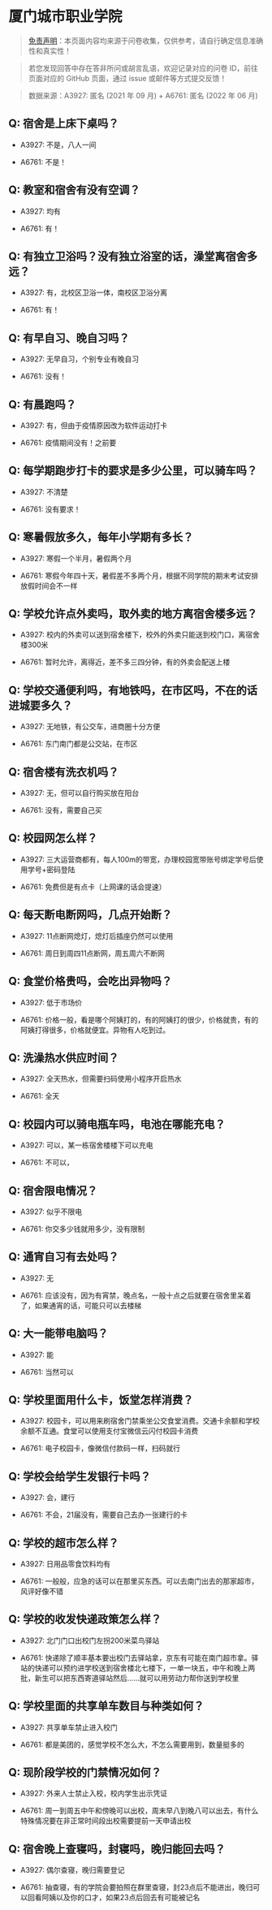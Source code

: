 # 厦门城市职业学院

> [免责声明](https://colleges.chat/#_3)：本页面内容均来源于问卷收集，仅供参考，请自行确定信息准确性和真实性！

> 若您发现回答中存在答非所问或胡言乱语，欢迎记录对应的问卷 ID，前往页面对应的 GitHub 页面，通过 issue 或邮件等方式提交反馈！

> 数据来源：A3927: 匿名 (2021 年 09 月) + A6761: 匿名 (2022 年 06 月)

## Q: 宿舍是上床下桌吗？

- A3927: 不是，八人一间

- A6761: 不是！

## Q: 教室和宿舍有没有空调？

- A3927: 均有

- A6761: 有！

## Q: 有独立卫浴吗？没有独立浴室的话，澡堂离宿舍多远？

- A3927: 有，北校区卫浴一体，南校区卫浴分离

- A6761: 有！

## Q: 有早自习、晚自习吗？

- A3927: 无早自习，个别专业有晚自习

- A6761: 没有！

## Q: 有晨跑吗？

- A3927: 有，但由于疫情原因改为软件运动打卡

- A6761: 疫情期间没有！之前要

## Q: 每学期跑步打卡的要求是多少公里，可以骑车吗？

- A3927: 不清楚

- A6761: 没有要求！

## Q: 寒暑假放多久，每年小学期有多长？

- A3927: 寒假一个半月，暑假两个月

- A6761: 寒假今年四十天，暑假差不多两个月，根据不同学院的期末考试安排放假时间会不一样

## Q: 学校允许点外卖吗，取外卖的地方离宿舍楼多远？

- A3927: 校内的外卖可以送到宿舍楼下，校外的外卖只能送到校门口，离宿舍楼300米

- A6761: 暂时允许，离得近，差不多三四分钟，有的外卖会配送上楼

## Q: 学校交通便利吗，有地铁吗，在市区吗，不在的话进城要多久？

- A3927: 无地铁，有公交车，进商圈十分方便

- A6761: 东门南门都是公交站，在市区

## Q: 宿舍楼有洗衣机吗？

- A3927: 无，但可以自行购买放在阳台

- A6761: 没有，需要自己买

## Q: 校园网怎么样？

- A3927: 三大运营商都有，每人100m的带宽，办理校园宽带账号绑定学号后使用学号+密码登陆

- A6761: 免费但是有点卡（上网课的话会提速）

## Q: 每天断电断网吗，几点开始断？

- A3927: 11点断网熄灯，熄灯后插座仍然可以使用

- A6761: 周日到周四11点断网，周五周六不断网

## Q: 食堂价格贵吗，会吃出异物吗？

- A3927: 低于市场价

- A6761: 价格一般，看是哪个阿姨打的，有的阿姨打的很少，价格就贵，有的阿姨打得很多，价格就便宜。异物有人吃到过。

## Q: 洗澡热水供应时间？

- A3927: 全天热水，但需要扫码使用小程序开启热水

- A6761: 全天

## Q: 校园内可以骑电瓶车吗，电池在哪能充电？

- A3927: 可以，某一栋宿舍楼楼下可以充电

- A6761: 不可以，

## Q: 宿舍限电情况？

- A3927: 似乎不限电

- A6761: 你交多少钱就用多少，没有限制

## Q: 通宵自习有去处吗？

- A3927: 无

- A6761: 应该没有，因为有宵禁，晚点名，一般十点之后就要在宿舍里呆着了，如果通宵的话，可能只可以去楼梯

## Q: 大一能带电脑吗？

- A3927: 能

- A6761: 当然可以

## Q: 学校里面用什么卡，饭堂怎样消费？

- A3927: 校园卡，可以用来刷宿舍门禁乘坐公交食堂消费。交通卡余额和学校余额不互通。食堂可以使用支付宝微信云闪付校园卡消费

- A6761: 电子校园卡，像微信付款码一样，扫码就行

## Q: 学校会给学生发银行卡吗？

- A3927: 会，建行

- A6761: 不会，21届没有，需要自己去办一张建行的卡

## Q: 学校的超市怎么样？

- A3927: 日用品零食饮料均有

- A6761: 一般般，应急的话可以在那里买东西。可以去南门出去的那家超市，风评好像不错

## Q: 学校的收发快递政策怎么样？

- A3927: 北门门口出校门左拐200米菜鸟驿站

- A6761: 快递除了顺丰基本要出校门去驿站拿，京东有可能在南门超市拿。驿站的快递可以预约进学校送到宿舍楼北七楼下，一单一块五，中午和晚上两批，新生可以把东西寄道驿站然后……就可以用劳动力帮你送到学校里

## Q: 学校里面的共享单车数目与种类如何？

- A3927: 共享单车禁止进入校门

- A6761: 都是美团的，感觉学校不怎么大，不怎么需要用到，数量挺多的

## Q: 现阶段学校的门禁情况如何？

- A3927: 外来人士禁止入校，校内学生出示凭证

- A6761: 周一到周五中午和傍晚可以出校，周末早八到晚八可以出去，有什么特殊情况要在非正常时间段出校需要提前一天申请出校

## Q: 宿舍晚上查寝吗，封寝吗，晚归能回去吗？

- A3927: 偶尔查寝，晚归需要登记

- A6761: 抽查寝，有的学院会要拍照在群里查寝，封23点后不能进出，晚归可以回看阿姨以及你的口才，如果23点后回去有可能被记名

